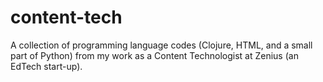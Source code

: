 # content-tech
A collection of programming language codes (Clojure, HTML, and a small part of Python) from my work as a Content Technologist at Zenius (an EdTech start-up).
